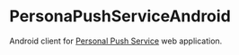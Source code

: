 # PersonaPushServiceAndroid
Android client for [Personal Push Service](https://pps-szokekaroly.rhcloud.com) web application.
